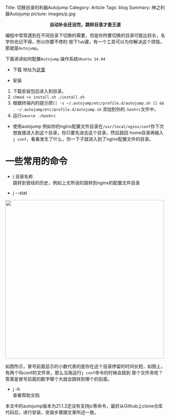 Title: 切换目录的利器Autojump
Category: Article
Tags: blog
Summary: 神之利器Autojump
picture: images/p.jpg

<center style="font-weight:bold">自动补全还没完，跳转目录才是王道</center>

编程中常常遇到在不同目录下切换的需要，但是你所要切换的目录可能比较长，名字你也记不得，所以你要不停的
按下`Tab`键，有一个工具可以为你解决这个烦恼，那就是`Autojump`。

下面讲讲如何配置`Autojump`.操作系统`Ubuntu 14.04`

* 下载
地址为[这里](http://pan.baidu.com/s/1mh4G5bq)

* 安装  
1. 下载安装包后进入到目录。
2. `chmod +x install.sh`  `./install.sh`
3. 根据终端内的提示把`[[ -s ~/.autojump/etc/profile.d/autojump.sh ]] && . ~/.autojump/etc/profile.d/autojump.sh`
添加到你的`.bashrc`文件中。
4. 运行`source ./bashrc`

* 使用autojump
例如你的nginx配置文件目录在`/usr/local/nginx/conf`你下次想直接进入到这个目录，你只要先进去这个目录，然后跳回
home目录再输入`j conf`，看看发生了什么，你一下子就进入到了nginx配置文件的目录。


一些常用的命令
========================
* j  目录名称   
跳转到曾经的历史，例如上文所说的跳转到nginx的配置文件目录

* j --stat

<img src="/images/autojump-1.png" style="width:500px">

如图所示，冒号前面显示的小数代表的是你在这个目录停留的时间长短，如图上，有两个叫conf的文件夹，那么当我运行`j conf`命令的时候会跳到
那个文件夹呢？答案是冒号前面的数字哪个大就会跳转到哪个的前面。

* j -h  
查看帮助文档


本文中的autojump版本为21.1.2还没有支持jc等命令，最好从Github上clone仓库代码后，进行安装，安装步骤跟文章所述一致。
